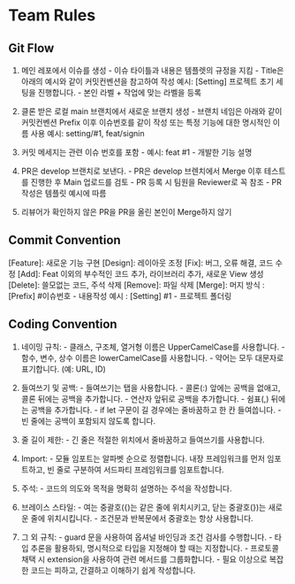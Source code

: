 # Team Rules
## Git Flow
  1. 메인 레포에서 이슈를 생성
    - 이슈 타이틀과 내용은 템플렛의 규정을 지킴
    - Title은 아래의 예시와 같이 커밋컨벤션을 참고하여 작성 예시: [Setting] 프로젝트 초기 세팅을 진행합니다.
    - 본인 라벨 + 작업에 맞는 라벨을 등록
     
  2. 클론 받은 로컬 main 브랜치에서 새로운 브랜치 생성
    - 브랜치 네임은 아래와 같이 커밋컨벤션 Prefix 이후 이슈번호를 같이 작성 또는 특정 기능에 대한 명시적인 이름 사용 예시: setting/#1, feat/signin

  3. 커밋 메세지는 관련 이슈 번호를 포함
    - 예시: feat #1 - 개발한 기능 설명
     
  4. PR은 develop 브랜치로 보낸다.
    - PR은 develop 브렌치에서 Merge 이후 테스트를 진행한 후 Main 업로드를 검토
    - PR 등록 시 팀원을 Reviewer로 꼭 참조
    - PR 작성은 템플릿 예시에 따름
     
  5. 리뷰어가 확인하지 않은 PR을 PR을 올린 본인이 Merge하지 않기

## Commit Convention
[Feature]: 새로운 기능 구현
[Design]: 레이아웃 조정
[Fix]: 버그, 오류 해결, 코드 수정
[Add]: Feat 이외의 부수적인 코드 추가, 라이브러리 추가, 새로운 View 생성
[Delete]: 쓸모없는 코드, 주석 삭제
[Remove]: 파일 삭제
[Merge]: 머지
방식 : [Prefix] #이슈번호 - 내용작성
예시 : [Setting] #1 - 프로젝트 폴더링

## Coding Convention
  1. 네이밍 규칙:
    - 클래스, 구조체, 열거형 이름은 UpperCamelCase를 사용합니다.
    - 함수, 변수, 상수 이름은 lowerCamelCase를 사용합니다.
    - 약어는 모두 대문자로 표기합니다. (예: URL, ID)
    
  2. 들여쓰기 및 공백:
    - 들여쓰기는 탭을 사용합니다.
    - 콜론(:) 앞에는 공백을 없애고, 콜론 뒤에는 공백을 추가합니다.
    - 연산자 앞뒤로 공백을 추가합니다.
    - 쉼표(,) 뒤에는 공백을 추가합니다.
    - if let 구문이 길 경우에는 줄바꿈하고 한 칸 들여씁니다.
    - 빈 줄에는 공백이 포함되지 않도록 합니다.
     
  3. 줄 길이 제한:
    - 긴 줄은 적절한 위치에서 줄바꿈하고 들여쓰기를 사용합니다.

  4. Import:
    - 모듈 임포트는 알파벳 순으로 정렬합니다. 내장 프레임워크를 먼저 임포트하고, 빈 줄로 구분하여 서드파티 프레임워크를 임포트합니다.

  5. 주석:
    - 코드의 의도와 목적을 명확히 설명하는 주석을 작성합니다.

  6. 브레이스 스타일:
    - 여는 중괄호({)는 같은 줄에 위치시키고, 닫는 중괄호(})는 새로운 줄에 위치시킵니다.
    - 조건문과 반복문에서 중괄호는 항상 사용합니다.
     
  7. 그 외 규칙:
    - guard 문을 사용하여 옵셔널 바인딩과 조건 검사를 수행합니다.
    - 타입 추론을 활용하되, 명시적으로 타입을 지정해야 할 때는 지정합니다.
    - 프로토콜 채택 시 extension을 사용하여 관련 메서드를 그룹화합니다.
    - 필요 이상으로 복잡한 코드는 피하고, 간결하고 이해하기 쉽게 작성합니다.
